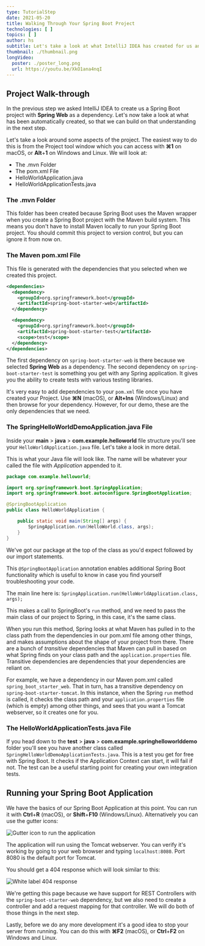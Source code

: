```yaml
---
type: TutorialStep
date: 2021-05-20
title: Walking Through Your Spring Boot Project
technologies: [ ]
topics: [ ]
author: hs
subtitle: Let's take a look at what IntelliJ IDEA has created for us and why.
thumbnail: ./thumbnail.png
longVideo:
  poster: ./poster_long.png
  url: https://youtu.be/XkO1ana4nqI
---
```


## Project Walk-through
In the previous step we asked IntelliJ IDEA to create us a Spring Boot project with **Spring Web** as a dependency. Let's now take a look at what has been automatically created, so that we can build on that understanding in the next step.

Let's take a look around some aspects of the project. The easiest way to do this is from the Project tool window which you can access with **⌘1** on macOS, or **Alt**+**1** on Windows and Linux. We will look at:

- The .mvn Folder
- The pom.xml File
- HelloWorldApplication.java
- HelloWorldApplicationTests.java

### The .mvn Folder
This folder has been created because Spring Boot uses the Maven wrapper when you create a Spring Boot project with the Maven build system. This means you don't have to install Maven locally to run your Spring Boot project. You should commit this project to version control, but you can ignore it from now on.

### The Maven pom.xml File
This file is generated with the dependencies that you selected when we created this project.

```xml
<dependencies>
  <dependency>
    <groupId>org.springframework.boot</groupId>
    <artifactId>spring-boot-starter-web</artifactId>
  </dependency>

  <dependency>
    <groupId>org.springframework.boot</groupId>
    <artifactId>spring-boot-starter-test</artifactId>
    <scope>test</scope>
  </dependency>
</dependencies>
```
The first dependency on `spring-boot-starter-web` is there because we selected **Spring Web** as a dependency. The second dependency on `spring-boot-starter-test` is something you get with any Spring application. It gives you the ability to create tests with various testing libraries.

It's very easy to add dependencies to your `pom.xml` file once you have created your Project. Use **⌘N** (macOS), or **Alt+Ins** (Windows/Linux) and then browse for your dependency. However, for our demo, these are the only dependencies that we need.


### The SpringHelloWorldDemoApplication.java File
Inside your **main** > **java** > **com.example.helloworld** file structure you'll see your `HelloWorldApplication.java` file. Let's take a look in more detail.

This is what your Java file will look like. The name will be whatever your called the file with _Application_ appended to it.

```java
package com.example.helloworld;

import org.springframework.boot.SpringApplication;
import org.springframework.boot.autoconfigure.SpringBootApplication;

@SpringBootApplication
public class HelloWorldApplication {

    public static void main(String[] args) {
        SpringApplication.run(HelloWorld.class, args);
    }
} 
```

We've got our package at the top of the class as you'd expect followed by our import statements.

This `@SpringBootApplication` annotation  enables additional Spring Boot functionality which is useful to know in case you find yourself troubleshooting your code.

The main line here is: `SpringApplication.run(HelloWorldApplication.class, args);`

This makes a call to SpringBoot's `run` method, and we need to pass the main class of our project to Spring, in this case, it's the same class.

When you run this method, Spring looks at what Maven has pulled in to the class path from the dependencies in our pom.xml file among other things, and makes assumptions about the shape of your project from there. There are a bunch of _transitive_ dependencies that Maven can pull in based on what Spring finds on your class path and the `application.properties` file. Transitive dependencies are dependencies that your dependencies are reliant on.

For example, we have a dependency in our Maven pom.xml called  `spring_boot_starter_web`. That in turn, has a transitive dependency on `spring-boot-starter-tomcat`. In this instance, when the Spring `run` method is called, it checks the class path and your `application.properties` file (which is empty) among other things, and sees that you want a Tomcat webserver, so it creates one for you.

### The HelloWorldApplicationTests.java File
If you head down to the **test** > **java** > **com.example.springhelloworlddemo** folder you'll see you have another class called `SpringHelloWorldDemoApplicationTests.java`. This is a test you get for free with Spring Boot. It checks if the Application Context can start, it will fail if not. The test can be a useful starting point for creating your own integration tests.

## Running your Spring Boot Application
We have the basics of our Spring Boot Application at this point. You can run it with **Ctrl**+**R** (macOS), or **Shift**+**F10** (Windows/Linux). Alternatively you can use the gutter icons:

![Gutter icon to run the application](gutter-icon-run-application.png)

The application will run using the Tomcat webserver. You can verify it's working by going to your web browser and typing `localhost:8080`. Port 8080 is the default port for Tomcat.

You should get a 404 response which will look similar to this:

![White label 404 response](white-label-404-response.png)

We're getting this page because we have support for REST Controllers with the `spring-boot-starter-web` dependency, but we also need to create a controller and add a request mapping for that controller. We will do both of those things in the next step.

Lastly, before we do any more development it's a good idea to stop your server from running. You can do this with **⌘F2** (macOS), or **Ctrl**+**F2** on Windows and Linux. 